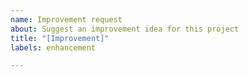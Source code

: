 ```yaml
---
name: Improvement request
about: Suggest an improvement idea for this project
title: "[Improvement]"
labels: enhancement

---
```


